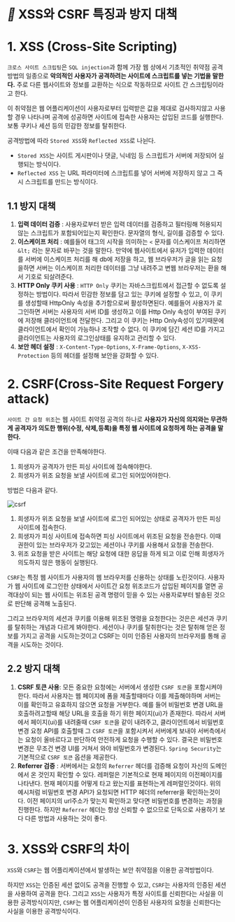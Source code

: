 # *📌* XSS와 CSRF 특징과 방지 대책

# 1.  XSS (Cross-Site Scripting)

`크로스 사이트 스크립팅`은 `SQL injection`과 함께 가장 웹 상에서 기초적인 취약점 공격 방법의 일종으로 **악의적인 사용자가 공격하려는 사이트에 스크립트를 넣는 기법을 말한다.** 주로 다른 웹사이트와 정보를 교환하는 식으로 작동하므로 사이트 간 스크립팅이라고 한다.

이 취약점은 웹 어플리케이션이 사용자로부터 입력받은 값을 제대로 검사하지않고 사용할 경우 나타나며 공격에 성공하면 사이트에 접속한 사용자는 삽입된 코드를 실행한다. 보통 쿠키나 세션 등의 민감한 정보를 탈취한다.

공격방법에 따라 `Stored XSS`와 `Reflected XSS`로 나뉜다.

- `Stored XSS`는 사이트 게시판이나 댓글, 닉네임 등 스크립트가 서버에 저장되어 실행되는 방식이다.
- `Reflected XSS` 는 URL 파라미터에 스크립트를 넣어 서버에 저장하지 않고 그 즉시 스크립트를 만드는 방식이다.

## 1.1 방지 대책

1. **입력 데이터 검증** : 사용자로부터 받은 입력 데이터를 검증하고 필터링해 허용되지 않는 스크립트가 포함되어있는지 확인한다. 문자열의 형식, 길이를 검증할 수 있다.
2. **이스케이프 처리** : 예를들어 태그의 시작을 의미하는 `<`  문자를 이스케이프 처리하면 `&lt;` 라는 문자로 바꾸는 것을 말한다. 만약에 웹사이트에서 유저가 입력한 데이터를 서버에 이스케이프 처리를 해 db에 저장을 하고,  웹 브라우저가 글을 읽는 요청을하면 서버는 이스케이프 처리한 데이터를 그냥 내려주고 변웹 브라우저는 환을 해서 기호로 되살려준다.
3. **HTTP Only 쿠키 사용** :  `HTTP Only` 쿠키는  자바스크립트에서 접근할 수 없도록 설정하는 방법이다. 따라서  민감한 정보를 담고 있는 쿠키에 설정할 수 있고, 이 쿠키를 생성할때 HttpOnly 속성을 추가함으로써 활성하면된다. 예를들어 사용자가 로그인하면 서버는 사용자의 서버 ID를 생성하고 이를 Http Only 속성이 부여된 쿠키에 저장해 클라이언트에 전달한다. 그리고 이 쿠키는 Http Only속성이 있기때문에 클라이언트에서 확인이 가능하나 조작할 수 없다. 이 쿠키에 담긴 세션 ID를 가지고 클라이언트는 사용자의 로그인상태를 유지하고 관리할 수 있다.
4. **보안 헤더 설정** :  `X-Content-Type-Options`, `X-Frame-Options`, `X-XSS-Protection` 등의 헤더를 설정해 보안을 강화할 수 있다.

# 2. CSRF(Cross-Site Request Forgery attack)

`사이트 간 요청 위조`는 웹 사이트 취약점 공격의 하나로 **사용자가 자신의 의지와는 무관하게 공격자가 의도한 행위(수정, 삭제,등록)을 특정 웹 사이트에 요청하게 하는 공격을 말한다.**

이때 다음과 같은 조건을 만족해야한다.

1. 희생자가 공격자가 만든 피싱 사이트에 접속해야한다.
2. 희생자가 위조 요청을 보낼 사이트에 로그인 되어있어야한다.

방법은 다음과 같다.

![csrf](https://github.com/princenim/TIL/assets/59499600/c2cd27db-66ac-4191-b432-3205b33754c7)


1. 희생자가 위조 요청을 보낼 사이트에 로그인 되어있는 상태로 공격자가 만든 피싱 사이트에 접속한다.
2. 희생자가 피싱 사이트에 접속하면 피싱 사이트에서 위조된 요청을 전송한다. 이때 권한이 있는 브라우저가 갖고있는 세션이나 쿠키를 사용해서 요청을 전송한다.
3. 위조 요청을 받은 사이트는 해당 요청에 대한 응답을 하게 되고 이로 인해 희생자가 의도하지 않은 행동이 실행된다.

`CSRF`는 특정 웹 사이트가 사용자의 웹 브라우저를 신용하는 상태를 노린것이다. 사용자가 웹 사이트에 로그인한 상태에서 사이트간 요청 위조코드가 삽입된 페이지를 열면 공격대상이 되는 웹 사이트는 위조된 공격 명령이 믿을 수 있는 사용자로부터 발송된 것으로 판단해 공격해 노출된다.

그리고 브라우저의 세션과 쿠키를 이용해 위조된 명령을 요청한다는 것은은 세션과 쿠키를 탈취하는 개념과 다르게 봐야한다. 세션이나 쿠키를 탈취한다는 것은 탈취해 얻은 정보를 가지고 공격을 시도하는것이고 CSRF는 이미 인증된 사용자의 브라우저를 통해 공격을 시도하는 것이다.

## 2.2 방지 대책

1. **CSRF 토큰 사용**: 모든 중요한 요청에는 서버에서 생성한 `CSRF 토큰`을 포함시켜야한다. 따라서 사용자는 웹 페이지에 폼을 제출할때마다 이를 제출해야하며 서버는 이를 확인하고 유효하지 않으면 요청을 거부한다. 예를 들어 비밀번호 변경 URL을 호출하려고할때 해당 URL을 호출을 하기 위한 페이지(ui)가 존재한다. 따라서 서버에서 페이지(ui)를 내려줄때  `CSRF 토큰`을 같이 내려주고, 클라이언트에서 비밀번호 변경 요청 API를 호출할때 그 `CSRF 토큰`을 포함시켜서 서버에게 보내야 서버측에서는 요청이 올바르다고 판단하여 안전하게 요청을 수행할 수 있다.  결국은 비밀번호 변경은 무조건 변경 UI를 거쳐서 와야 비밀번호가 변경된다. `Spring Security`는 기본적으로 `CSRF 토큰`  옵션을 제공한다.
2. **Referrer 검증** : 서버에서는 요청의 `Referrer` 헤더를 검증해 요청이 자신의 도메인에서 온 것인지 확인할 수 있다. 레퍼럴은 기본적으로 현재 페이지의 이전페이지를 나타낸다. 현재 페이지를 어떻게 타고 왔는지를 표현하는게 레퍼럴인것이다. 위의 예시처럼 비밀번호 변경 API가 요청되면 HTTP 헤더의 referrer을 확인하는것이다. 이전 페이지의 url주소가 맞는지 확인하고 맞다면 비밀번호를 변경하는 과정을 진행한다.  하지만 `Referrer` 헤더는 항상 신뢰할 수 없으므로 단독으로 사용하기 보다 다른 방법과 사용하는 것이 좋다.

# 3. XSS와 CSRF의 차이

`XSS`와 `CSRF`는 웹 어플리케이션에서 발생하는 보안 취약점을 이용한 공격방법이다.

하지만 `XSS`는 인증된 세션 없이도 공격을 진행할 수 있고, `CSRF`는 사용자의 인증된 세션을 사용하여 공격을 한다. 그리고 `XSS`는 사용자가 특정 사이트를 신뢰한다는 사실을 이용한 공격방식이지만, `CSRF`는 웹 어플리케이션이 인증된 사용자의 요청을 신뢰한다는 사실을 이용한 공격방식이다.